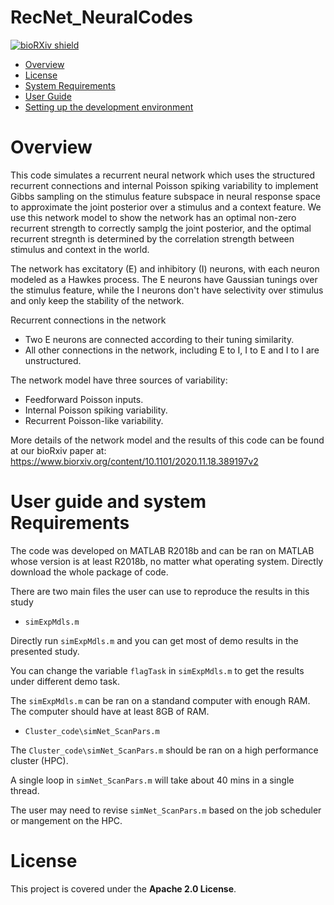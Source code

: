 # RecNet_NeuralCodes
 
[![bioRXiv shield](https://img.shields.io/badge/arXiv-1709.01233-red.svg?style=flat)](https://www.biorxiv.org/content/10.1101/2020.11.18.389197v2)


- [Overview](#overview)
- [License](#License)
- [System Requirements](#system-requirements)
- [User Guide](#User-guide)
- [Setting up the development environment](#setting-up-the-development-environment)

# Overview
This code simulates a recurrent neural network which uses the structured recurrent connections and internal Poisson spiking variability to implement
Gibbs sampling on the stimulus feature subspace in neural response space to approximate the joint posterior over a stimulus and a context feature. 
We use this network model to show the network has an optimal non-zero recurrent strength to correctly samplg the joint posterior, and the optimal recurrent stregnth is determined by the correlation strength between stimulus and context in the world.

The network has excitatory (E) and inhibitory (I) neurons, with each neuron modeled as a Hawkes process. 
The E neurons have Gaussian tunings over the stimulus feature, while the I neurons don't have selectivity over stimulus and only keep the stability of the network.

Recurrent connections in the network

- Two E neurons are connected according to their tuning similarity.
- All other connections in the network, including E to I, I to E and I to I are unstructured.

The network model have three sources of variability:

- Feedforward Poisson inputs.
- Internal Poisson spiking variability.
- Recurrent Poisson-like variability.

More details of the network model and the results of this code can be found at our bioRxiv paper at:
https://www.biorxiv.org/content/10.1101/2020.11.18.389197v2

# User guide and system Requirements
The code was developed on MATLAB R2018b and can be ran on MATLAB whose version is at least R2018b, no matter what operating system.
Directly download the whole package of code. 

There are two main files the user can use to reproduce the results in this study

- `simExpMdls.m`

 Directly run `simExpMdls.m` and you can get most of demo results in the presented study.

 You can change the variable `flagTask` in `simExpMdls.m` to get the results under different demo task.

 The `simExpMdls.m` can be ran on a standand computer with enough RAM. The computer should have at least 8GB of RAM.

- `Cluster_code\simNet_ScanPars.m`

 The `Cluster_code\simNet_ScanPars.m` should be ran on a high performance cluster (HPC). 

 A single loop in `simNet_ScanPars.m` will take about 40 mins in a single thread.
 
 The user may need to revise `simNet_ScanPars.m` based on the job scheduler or mangement on the HPC.

# License
This project is covered under the **Apache 2.0 License**.
